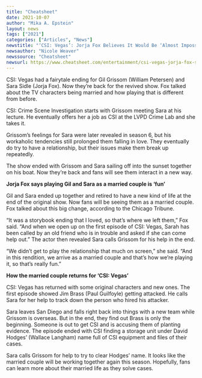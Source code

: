 ```yaml
---
title: "Cheatsheet"
date: 2021-10-07
author: "Mika A. Epstein"
layout: news
tags: ["2021"]
categories: ["Articles", "News"]
newstitle: "‘CSI: Vegas’: Jorja Fox Believes It Would Be ‘Almost Impossible’ For Sara To Return Without Grissom"
newsauthor: "Nicole Weaver"
newssource: "Cheatsheet"
newsurl: https://www.cheatsheet.com/entertainment/csi-vegas-jorja-fox-says-playing-gil-sara-married-couple-fun.html/
---
```


CSI: Vegas had a fairytale ending for Gil Grissom (William Petersen) and Sara Sidle (Jorja Fox). Now they’re back for the revived show. Fox talked about the TV characters being married and how playing that is different from before.

CSI: Crime Scene Investigation starts with Grissom meeting Sara at his lecture. He eventually offers her a job as CSI at the LVPD Crime Lab and she takes it.

Grissom’s feelings for Sara were later revealed in season 6, but his workaholic tendencies still prolonged them falling in love. They eventually do try to have a relationship, but their issues make them break up repeatedly.

The show ended with Grissom and Sara sailing off into the sunset together on his boat. Now they’re back and fans will see them interact in a new way.

**Jorja Fox says playing Gil and Sara as a married couple is ‘fun’**

Gil and Sara ended up together and retired to have a new kind of life at the end of the original show. Now fans will be seeing them as a married couple. Fox talked about this big change, according to the Chicago Tribune.

“It was a storybook ending that I loved, so that’s where we left them,” Fox said. “And when we open up on the first episode of CSI: Vegas, Sarah has been called by an old friend who is in trouble and asked if she can come help out.” The actor then revealed Sara calls Grissom for his help in the end.

“We didn’t get to play the relationship that much on screen,” she said. “And in this rendition, we arrive as a married couple and that’s how we’re playing it, so that’s really fun.”

**How the married couple returns for ‘CSI: Vegas’**

CSI: Vegas has returned with some original characters and new ones. The first episode showed Jim Brass (Paul Guilfoyle) getting attacked. He calls Sara for her help to track down the person who hired his attacker.

Sara leaves San Diego and falls right back into things with a new team while Grissom is overseas. But in the end, they find out Brass is only the beginning. Someone is out to get CSI and is accusing them of planting evidence. The episode ended with CSI finding a storage unit under David Hodges’ (Wallace Langham) name full of CSI equipment and files of their cases.

Sara calls Grissom for help to try to clear Hodges’ name. It looks like the married couple will be working together again this season. Hopefully, fans can learn more about their married life as they solve cases.
